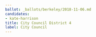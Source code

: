```yaml
---
ballot: _ballots/berkeley/2018-11-06.md
candidates:
- kate-harrison
title: City Council District 4
label: City Council
---
```

